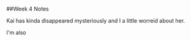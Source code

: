 ##Week 4 Notes

Kai has kinda disappeared mysteriously and I a little worreid about her. 

I'm also

